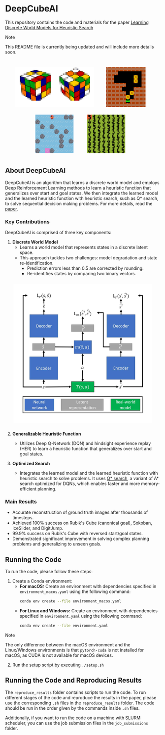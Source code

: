 # DeepCubeAI

This repository contains the code and materials for the paper [Learning Discrete World Models for Heuristic Search](https://rlj.cs.umass.edu/2024/papers/Paper225.html)
> [!NOTE]  
> This README file is currently being updated and will include more details soon.
<br>

<div align="center">
  <img src="./images/dcai_rubiks_cube.gif" width="256" height="128" style="margin: 10px;"> &nbsp; &nbsp;
  <img src="./images/dcai_sokoban.gif" width="128" height="128" style="margin: 10px;"> &nbsp; &nbsp;
  <img src="./images/dcai_iceslider.gif" width="128" height="128" style="margin: 10px;"> &nbsp; &nbsp;
  <img src="./images/dcai_digitjump.gif" width="128" height="128" style="margin: 10px;"> &nbsp; &nbsp;
</div>

## About DeepCubeAI

DeepCubeAI is an algorithm that learns a discrete world model and employs Deep Reinforcement Learning methods to learn a heuristic function that generalizes over start and goal states. We then integrate the learned model and the learned heuristic function with heuristic search, such as Q* search, to solve sequential decision making problems. For more details, read the [paper](https://rlj.cs.umass.edu/2024/papers/Paper225.html).
‌
### Key Contributions

DeepCubeAI is comprised of three key components:

1. **Discrete World Model**
   - Learns a world model that represents states in a discrete latent space.
   - This approach tackles two challenges: model degradation and state re-identification.
     - Prediction errors less than 0.5 are corrected by rounding.
     - Re-identifies states by comparing two binary vectors.
  
<div align="center">
  <img src="./images/dcai_discrete_world_model.png" width="450" height="450" style="margin: 10px;">
</div>

2. **Generalizable Heuristic Function**
   - Utilizes Deep Q-Network (DQN) and hindsight experience replay (HER) to learn a heuristic function that generalizes over start and goal states.

3. **Optimized Search**
   - Integrates the learned model and the learned heuristic function with heuristic search to solve problems. It uses [Q* search](https://prl-theworkshop.github.io/prl2024-icaps/papers/9.pdf), a variant of A* search optimized for DQNs, which enables faster and more memory-efficient planning.
‌
### Main Results
* Accurate reconstruction of ground truth images after thousands of timesteps.
* Achieved 100% success on Rubik's Cube (canonical goal), Sokoban, IceSlider, and DigitJump.
* 99.9% success on Rubik's Cube with reversed start/goal states.
* Demonstrated significant improvement in solving complex planning problems and generalizing to unseen goals.

## Running the Code

To run the code, please follow these steps:

1. Create a Conda environment:
   - **For macOS:** Create an environment with dependencies specified in `environment_macos.yaml` using the following command:
     ```bash
     conda env create --file environment_macos.yaml
     ```
   - **For Linux and Windows:** Create an environment with dependencies specified in `environment.yaml` using the following command:
     ```bash
     conda env create --file environment.yaml
     ```

> [!NOTE]  
> The only difference between the macOS environment and the Linux/Windows environments is that `pytorch-cuda` is not installed for macOS, as CUDA is not available for macOS devices.

2. Run the setup script by executing `./setup.sh`

## Running the Code and Reproducing Results

The `reproduce_results` folder contains scripts to run the code. To run different stages of the code and reproduce the results in the paper, please use the corresponding `.sh` files in the `reproduce_results` folder. The code should be run in the order given by the commands inside `.sh` files.

Additionally, if you want to run the code on a machine with SLURM scheduler, you can use the job submission files in the `job_submissions` folder.